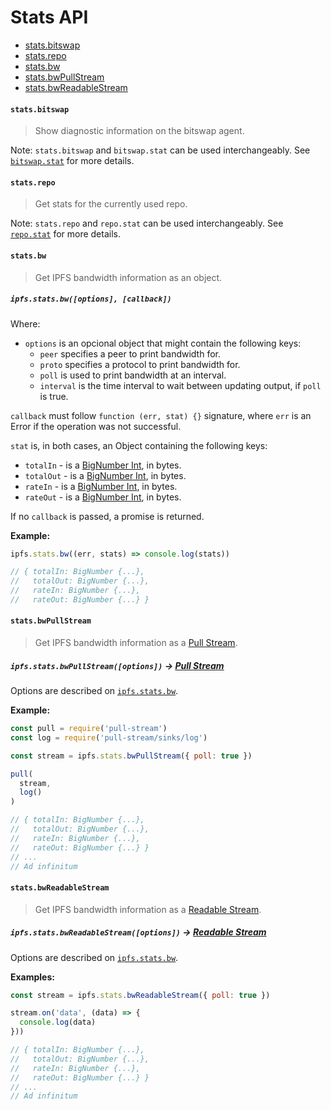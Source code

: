 # Stats API

* [stats.bitswap](#statsbitswap)
* [stats.repo](#statsrepo)
* [stats.bw](#statsbw)
* [stats.bwPullStream](#statsbwpullstream)
* [stats.bwReadableStream](#statsbwreadablestream)

#### `stats.bitswap`

> Show diagnostic information on the bitswap agent.

Note: `stats.bitswap` and `bitswap.stat` can be used interchangeably. See [`bitswap.stat`](./BITSWAP.md#bitswapstat) for more details.

#### `stats.repo`

> Get stats for the currently used repo.

Note: `stats.repo` and `repo.stat` can be used interchangeably. See [`repo.stat`](./REPO.md#repostat) for more details.

#### `stats.bw`

> Get IPFS bandwidth information as an object.

##### `ipfs.stats.bw([options], [callback])`

Where:

- `options` is an opcional object that might contain the following keys:
  - `peer` specifies a peer to print bandwidth for.
  - `proto` specifies a protocol to print bandwidth for.
  - `poll` is used to print bandwidth at an interval.
  - `interval` is the time interval to wait between updating output, if `poll` is true.

`callback` must follow `function (err, stat) {}` signature, where `err` is an Error if the operation was not successful.

`stat` is, in both cases, an Object containing the following keys:

- `totalIn` - is a [BigNumber Int][bigNumber], in bytes.
- `totalOut` - is a [BigNumber Int][bigNumber], in bytes.
- `rateIn` - is a [BigNumber Int][bigNumber], in bytes.
- `rateOut` - is a [BigNumber Int][bigNumber], in bytes.

If no `callback` is passed, a promise is returned.

**Example:**

```JavaScript
ipfs.stats.bw((err, stats) => console.log(stats))

// { totalIn: BigNumber {...},
//   totalOut: BigNumber {...},
//   rateIn: BigNumber {...},
//   rateOut: BigNumber {...} }
```

#### `stats.bwPullStream`

> Get IPFS bandwidth information as a [Pull Stream][ps].

##### `ipfs.stats.bwPullStream([options])` -> [Pull Stream][ps]

Options are described on [`ipfs.stats.bw`](#bw).

**Example:**

```JavaScript
const pull = require('pull-stream')
const log = require('pull-stream/sinks/log')

const stream = ipfs.stats.bwPullStream({ poll: true })

pull(
  stream,
  log()
)

// { totalIn: BigNumber {...},
//   totalOut: BigNumber {...},
//   rateIn: BigNumber {...},
//   rateOut: BigNumber {...} }
// ...
// Ad infinitum
```

#### `stats.bwReadableStream`

> Get IPFS bandwidth information as a [Readable Stream][rs].

##### `ipfs.stats.bwReadableStream([options])` -> [Readable Stream][rs]

Options are described on [`ipfs.stats.bw`](#bw).

**Examples:**

```JavaScript
const stream = ipfs.stats.bwReadableStream({ poll: true })

stream.on('data', (data) => {
  console.log(data)
}))

// { totalIn: BigNumber {...},
//   totalOut: BigNumber {...},
//   rateIn: BigNumber {...},
//   rateOut: BigNumber {...} }
// ...
// Ad infinitum
```

[bigNumber]: https://github.com/MikeMcl/bignumber.js/
[rs]: https://www.npmjs.com/package/readable-stream
[ps]: https://www.npmjs.com/package/pull-stream
